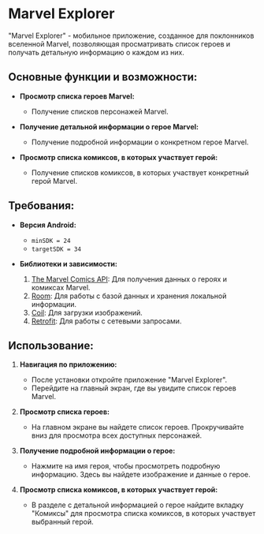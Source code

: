# Marvel Explorer

"Marvel Explorer" - мобильное приложение, созданное для поклонников вселенной Marvel, позволяющая просматривать список героев и получать детальную информацию о каждом из них.

## Основные функции и возможности:

- **Просмотр списка героев Marvel:**
  - Получение списков персонажей Marvel.

- **Получение детальной информации о герое Marvel:**
  - Получение подробной информации о конкретном герое Marvel.

- **Просмотр списка комиксов, в которых участвует герой:**
  - Получение списков комиксов, в которых участвует конкретный герой Marvel.

## Требования:

- **Версия Android:**
  - `minSDK = 24`
  - `targetSDK = 34`

- **Библиотеки и зависимости:**
  1. [The Marvel Comics API](https://developer.marvel.com/): Для получения данных о героях и комиксах Marvel.
  2. [Room](https://developer.android.com/training/data-storage/room): Для работы с базой данных и хранения локальной информации.
  3. [Coil](https://coil-kt.github.io/coil/): Для загрузки изображений.
  4. [Retrofit](https://square.github.io/retrofit/): Для работы с сетевыми запросами.


## Использование:

1. **Навигация по приложению:**
   - После установки откройте приложение "Marvel Explorer".
   - Перейдите на главный экран, где вы увидите список героев Marvel.

2. **Просмотр списка героев:**
   - На главном экране вы найдете список героев. Прокручивайте вниз для просмотра всех доступных персонажей.

3. **Получение подробной информации о герое:**
   - Нажмите на имя героя, чтобы просмотреть подробную информацию. Здесь вы найдете изображение и данные о герое.

4. **Просмотр списка комиксов, в которых участвует герой:**
   - В разделе с детальной информацией о герое найдите вкладку "Комиксы" для просмотра списка комиксов, в которых участвует выбранный герой.
